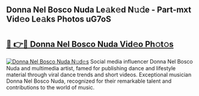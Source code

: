 ## Donna Nel Bosco Nuda Le𝚊k𝚎d N𝚞𝚍e - Part-mxt Vid𝚎o Le𝚊ks Photos uG7oS

# <h2><a href="http://fbfgpy.evod.top/?m=Donna+Nel+Bosco+Nuda">🔗 👉🔴 Donna Nel Bosco Nuda Vid𝚎o Ph𝚘t𝚘s</a></h2>

[![Donna Nel Bosco Nuda N𝚞d𝚎s](https://i.imgur.com/8V9OHl7.gif)](http://fbfgpy.evod.top/?m=Donna+Nel+Bosco+Nuda)
Social media influencer Donna Nel Bosco Nuda and multimedia artist, famed for publishing dance and lifestyle material through viral dance trends and short videos. Exceptional musician Donna Nel Bosco Nuda, recognized for their remarkable talent and contributions to the world of music. 

